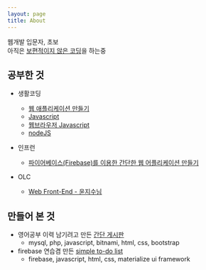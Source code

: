 ```yaml
---
layout: page
title: About
---
```


<p class="message">
  웹개발 입문자, 초보 <br>    
  아직은 <a href="https://opentutorials.org/course/1189/14118">보편적이지 않은 코딩</a>을 하는중
</p>

## 공부한 것

- 생활코딩
  - [웹 애플리케이션 만들기](https://opentutorials.org/course/1688)
  - [Javascript](https://opentutorials.org/course/743)
  - [웹브라우저 Javascript](https://opentutorials.org/course/1375)
  - [nodeJS](https://opentutorials.org/course/2136)

- 인프런
  - [파이어베이스(Firebase)를 이용한 간단한 웹 어플리케이션 만들기](https://www.inflearn.com/course/%ED%8C%8C%EC%9D%B4%EC%96%B4%EB%B2%A0%EC%9D%B4%EC%8A%A4-%EA%B0%95%EC%A2%8C-%EC%9B%B9-%EC%96%B4%ED%94%8C%EB%A6%AC%EC%BC%80%EC%9D%B4%EC%85%98/)

- OLC
  - [Web Front-End - 윤지수님](http://olc.kr/course/course_online_view.jsp?id=470)

## 만들어 본 것
- 영어공부 이력 남기려고 만든 [간단 게시판](http://siwabada.dothome.co.kr/)
  - mysql, php, javascript, bitnami, html, css, bootstrap  
- firebase 연습겸 만든 [simple to-do list](https://simple-todolist.firebaseapp.com/)
  - firebase, javascript, html, css, materialize ui framework
